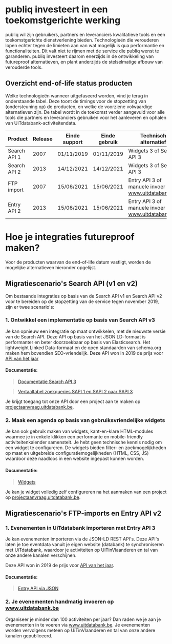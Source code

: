 ---
---

# publiq investeert in een toekomstgerichte werking

publiq wil zijn gebruikers, partners en leveranciers kwalitatieve tools en een toekomstgerichte dienstverlening bieden. Technologieën die verouderen lopen echter tegen de limieten aan van wat mogelijk is qua performantie en functionaliteiten. Dit valt niet te rijmen met de service die publiq wenst te garanderen. publiq investeert daarom enerzijds in de ontwikkeling van futureproof alternatieven, en plant anderzijds de stelselmatige afbouw van verouderde tools.

## Overzicht end-of-life status producten

Welke technologieën wanneer uitgefaseerd worden, vind je terug in onderstaande tabel. Deze toont de timings voor de stopzetting van (ondersteuning op) de producten, en welke de voorziene volwaardige alternatieven zijn. De tabel wordt in de toekomst verder aangevuld voor alle tools die partners en leveranciers gebruiken voor het aanleveren en ophalen van UiTdatabank-activiteitendata.

| Product | Release | Einde support | Einde gebruik | Technisch alternatief |
| --- | --- | --- | --- | --- |
| Search API 1 | 2007 | 01/11/2019 | 01/11/2019 |  Widgets 3 of Search API 3 |
| Search API 2 | 2013 | 14/12/2021 | 14/12/2021 | Widgets 3 of Search API 3 |
| FTP import | 2007 | 15/06/2021 | 15/06/2021 | Entry API 3 of manuele invoer op www.uitdatabank.be |
| Entry API 2 | 2013 | 15/06/2021 | 15/06/2021 | Entry API 3 of manuele invoer op www.uitdatabank.be |

# Hoe je integraties futureproof maken?

Voor de producten waarvan de end-of-life datum vastligt, worden de mogelijke alternatieven hieronder opgelijst.

## Migratiescenario's Search API (v1 en v2)

Om bestaande integraties op basis van de Search API v1 en Search API v2 voor te bereiden op de stopzetting van de service tegen november 2019, zijn er twee scenario's:

### 1. Ontwikkel een implementatie op basis van Search API v3

Je kan opnieuw een integratie op maat ontwikkelen, met de nieuwste versie van de Search API. Deze API op basis van het JSON LD-formaat is performanter en beter doorzoekbaar op basis van Elasticsearch. Het lightweight Linked Data-formaat en de open standaarden van schema.org maken hem bovendien SEO-vriendelijk. Deze API won in 2019 de prijs voor [API van het jaar](https://www.publiq.be/nl/nieuws/de-uitdatabank-wint-de-award-voor-api-van-het-jaar) 

#### Documentatie:
> [Documentatie Search API 3](https://documentatie.uitdatabank.be/content/search_api_3/latest/start.html)

> [Vertaaltabel zoekqueries SAPI 1 en SAPI 2 naar SAPI 3](https://documentatie.uitdatabank.be/content/migratie-sapi/latest/sapiupgrade.html)

Je krijgt toegang tot onze API door een project aan te maken op [projectaanvraag.uitdatabank.be](https://projectaanvraag.uitdatabank.be). 

### 2. Maak een agenda op basis van gebruiksvriendelijke widgets

Je kan ook gebruik maken van widgets, kant-en-klare HTML-modules waarmee je in enkele klikken een performante en mobile-friendly activiteitenkalender samenstelt. Je hebt geen technische kennis nodig om een widget te configureren. De widgets bieden filter- en zoekmogelijkheden op maat en uitgebreide configuratiemogelijkheden (HTML, CSS, JS) waardoor deze naadloos in een website ingepast kunnen worden.

#### Documentatie:
> [Widgets](https://documentatie.uitdatabank.be/content/widgets/latest/start.html)

Je kan je widget volledig zelf configureren na het aanmaken van een project op [projectaanvraag.uitdatabank.be](https://projectaanvraag.uitdatabank.be). 

## Migratiescenario's FTP-imports en Entry API v2

### 1. Evenementen in UiTdatabank importeren met Entry API 3

Je kan evenementen importeren via de JSON-LD REST API's. Deze API's laten je toe eventdata vanuit je eigen website (databank) te synchroniseren met UiTdatabank, waardoor je activiteiten op UiTinVlaanderen en tal van onze andere kanalen verschijnen.

Deze API won in 2019 de prijs voor [API van het jaar](https://www.publiq.be/nl/nieuws/de-uitdatabank-wint-de-award-voor-api-van-het-jaar).

#### Documentatie:
> [Entry API via JSON](https://documentatie.uitdatabank.be/content/entry_api_3/latest/start.html)

### 2. Je evenementen handmatig invoeren op www.uitdatabank.be

Organiseer je minder dan 100 activiteiten per jaar? Dan raden we je aan je evenementen in te voeren via www.uitdatabank.be. Je evenementen worden vervolgens meteen op UiTinVlaanderen en tal van onze andere kanalen gepubliceerd.
